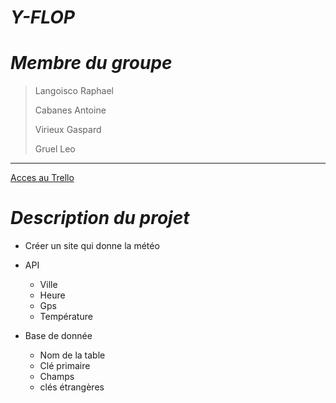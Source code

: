 # **_Y-FLOP_**

# **_Membre du groupe_**
>Langoisco Raphael
>
>Cabanes Antoine
>
>Virieux Gaspard 
>
>Gruel Leo
______________________________________________________________
[Acces au Trello](https://trello.com/b/PczBzbvn/y-flop)

# **_Description du projet_**

* Créer un site qui donne la météo

* API
  * Ville
  * Heure
  * Gps
  * Température

* Base de donnée
  * Nom de la table
  * Clé primaire
  * Champs
  * clés étrangères
   
